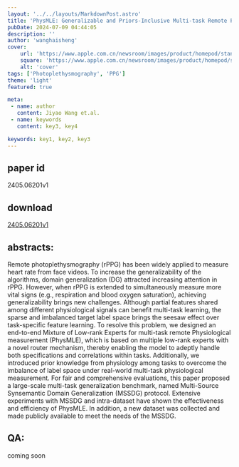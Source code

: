 ```yaml
---
layout: '../../layouts/MarkdownPost.astro'
title: 'PhysMLE: Generalizable and Priors-Inclusive Multi-task Remote Physiological Measurement'
pubDate: 2024-07-09 04:44:05
description: ''
author: 'wanghaisheng'
cover:
    url: 'https://www.apple.com.cn/newsroom/images/product/homepod/standard/Apple-HomePod-hero-230118_big.jpg.large_2x.jpg'
    square: 'https://www.apple.com.cn/newsroom/images/product/homepod/standard/Apple-HomePod-hero-230118_big.jpg.large_2x.jpg'
    alt: 'cover'
tags: ['Photoplethysmography', 'PPG'] 
theme: 'light'
featured: true

meta:
 - name: author
   content: Jiyao Wang et.al.
 - name: keywords
   content: key3, key4

keywords: key1, key2, key3
---
```


## paper id
2405.06201v1
## download
[2405.06201v1](http://arxiv.org/abs/2405.06201v1)
## abstracts:
Remote photoplethysmography (rPPG) has been widely applied to measure heart rate from face videos. To increase the generalizability of the algorithms, domain generalization (DG) attracted increasing attention in rPPG. However, when rPPG is extended to simultaneously measure more vital signs (e.g., respiration and blood oxygen saturation), achieving generalizability brings new challenges. Although partial features shared among different physiological signals can benefit multi-task learning, the sparse and imbalanced target label space brings the seesaw effect over task-specific feature learning. To resolve this problem, we designed an end-to-end Mixture of Low-rank Experts for multi-task remote Physiological measurement (PhysMLE), which is based on multiple low-rank experts with a novel router mechanism, thereby enabling the model to adeptly handle both specifications and correlations within tasks. Additionally, we introduced prior knowledge from physiology among tasks to overcome the imbalance of label space under real-world multi-task physiological measurement. For fair and comprehensive evaluations, this paper proposed a large-scale multi-task generalization benchmark, named Multi-Source Synsemantic Domain Generalization (MSSDG) protocol. Extensive experiments with MSSDG and intra-dataset have shown the effectiveness and efficiency of PhysMLE. In addition, a new dataset was collected and made publicly available to meet the needs of the MSSDG.
## QA:
coming soon
